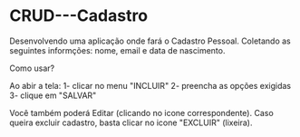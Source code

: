 # CRUD---Cadastro
Desenvolvendo uma aplicação onde fará o Cadastro Pessoal. 
Coletando as seguintes informções: nome, email e data de nascimento.

Como usar?

Ao abir a tela: 
1- clicar no menu "INCLUIR"
2- preencha as opções exigidas
3- clique em "SALVAR"

Você também poderá Editar (clicando no icone correspondente).
Caso queira excluir cadastro, basta clicar no icone "EXCLUIR" (lixeira).
